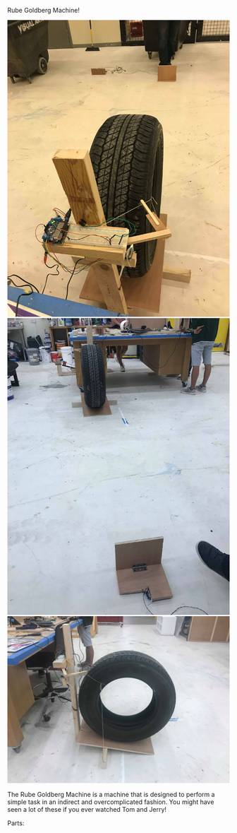 Rube Goldberg Machine!

![](Images/RG2.jpg)
![](Images/RG3.jpg)
![](Images/RG4.jpg)

The Rube Goldberg Machine is a machine that is designed to perform a simple task in an indirect and overcomplicated fashion. You might have seen a lot of these if you ever watched Tom and Jerry!

Parts:
